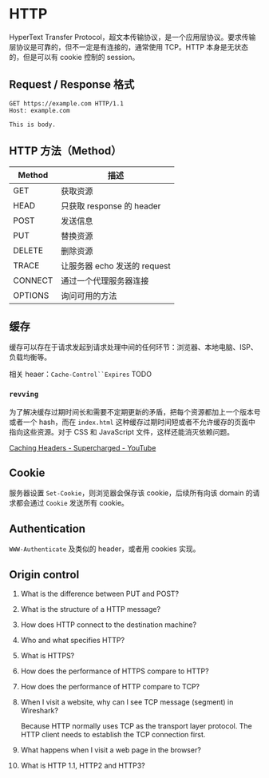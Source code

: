 # HTTP

HyperText Transfer Protocol，超文本传输协议，是一个应用层协议。要求传输层协议是可靠的，但不一定是有连接的，通常使用 TCP。HTTP 本身是无状态的，但是可以有 cookie 控制的 session。

## Request / Response 格式

```http
GET https://example.com HTTP/1.1
Host: example.com

This is body.
```

## HTTP 方法（Method）

| Method | 描述 |
| --- | --- |
| GET | 获取资源 |
| HEAD | 只获取 response 的 header |
| POST | 发送信息 |
| PUT | 替换资源 |
| DELETE | 删除资源 |
| TRACE | 让服务器 echo 发送的 request |
| CONNECT | 通过一个代理服务器连接 |
| OPTIONS | 询问可用的方法 |

## 缓存

缓存可以存在于请求发起到请求处理中间的任何环节：浏览器、本地电脑、ISP、负载均衡等。

相关 heaer：`Cache-Control``Expires` TODO

### `revving`

为了解决缓存过期时间长和需要不定期更新的矛盾，把每个资源都加上一个版本号或者一个 hash，而在 `index.html` 这种缓存过期时间短或者不允许缓存的页面中指向这些资源。对于 CSS 和 JavaScript 文件，这样还能消灭依赖问题。

[Caching Headers - Supercharged - YouTube](https://www.youtube.com/watch?v=aN8wMQVaNvs)

## Cookie

服务器设置 `Set-Cookie`，则浏览器会保存该 cookie，后续所有向该 domain 的请求都会通过 `Cookie` 发送所有 cookie。

## Authentication

`WWW-Authenticate` 及类似的 header，或者用 cookies 实现。

## Origin control



1. What is the difference between PUT and POST?

1. What is the structure of a HTTP message?

1. How does HTTP connect to the destination machine?

1. Who and what specifies HTTP?

1. What is HTTPS?

1. How does the performance of HTTPS compare to HTTP?

1. How does the performance of HTTP compare to TCP?

1. When I visit a website, why can I see TCP message (segment) in Wireshark?

    Because HTTP normally uses TCP as the transport layer protocol. The HTTP client needs to establish the TCP connection first.

1. What happens when I visit a web page in the browser?

1. What is HTTP 1.1, HTTP2 and HTTP3?